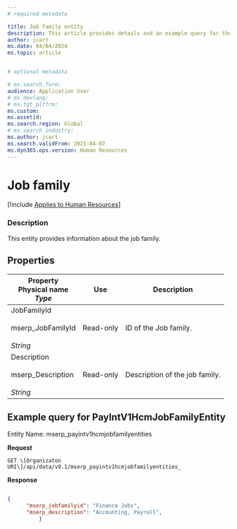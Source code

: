 ```yaml
---
# required metadata

title: Job family entity
description: This article provides details and an example query for the Job family entity in Dynamics 365 Human Resources.
author: jcart
ms.date: 04/04/2024
ms.topic: article


# optional metadata

# ms.search.form: 
audience: Application User
# ms.devlang: 
# ms.tgt_pltfrm: 
ms.custom: 
ms.assetid: 
ms.search.region: Global
# ms.search.industry: 
ms.author: jcart
ms.search.validFrom: 2021-04-07
ms.dyn365.ops.version: Human Resources
---
```


# Job family

[!include [Applies to Human Resources](../includes/applies-to-hr.md)]

### Description
This entity provides information about the job family. 

## Properties

| Property</br>**Physical name**</br>***Type***| Use | Description |
| --- | --- | --- |
| JobFamilyId<br><br>mserp_JobFamilyId<br><br>*String* | Read-only | ID of the Job family. |
| Description<br><br>mserp_Description<br><br>*String* | Read-only | Description of the job family. |

## Example query for PayIntV1HcmJobFamilyEntity

Entity Name: mserp_payintv1hcmjobfamilyentities

**Request**

```http
GET \[Organizaton URI\]/api/data/v9.1/mserp_payintv1hcmjobfamilyentities_
```

**Response**

```json

{  
      "mserp_jobfamilyid": "Finance Jobs",  
      "mserp_description": "Accounting, Payroll",  
          }

```
